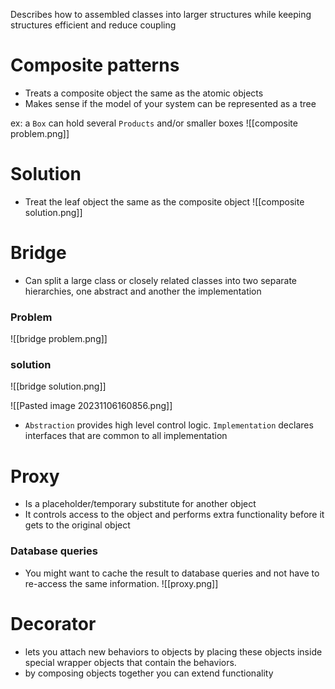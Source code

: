 Describes how to assembled classes into larger structures while keeping structures efficient and reduce coupling
# Composite patterns
- Treats a composite object the same as the atomic objects
- Makes sense if the model of your system can be represented as a tree

ex: a `Box` can hold several `Products` and/or smaller boxes
![[composite problem.png]]
# Solution
- Treat the leaf object the same as the composite object
![[composite solution.png]]


# Bridge
- Can split a large class or closely related classes into two separate hierarchies, one abstract and another the implementation

### Problem
![[bridge problem.png]]
### solution
![[bridge solution.png]]

![[Pasted image 20231106160856.png]]
- `Abstraction` provides high level control logic. `Implementation` declares interfaces that are common to all implementation

# Proxy
- Is a placeholder/temporary substitute for another object
- It controls access to the object and performs extra functionality before it gets to the original object


### Database queries
- You might want to cache the result to database queries and not have to re-access the same information.
![[proxy.png]]

# Decorator
- lets you attach new behaviors to objects by placing these objects inside special wrapper objects that contain the behaviors.
- by composing objects together you can extend functionality